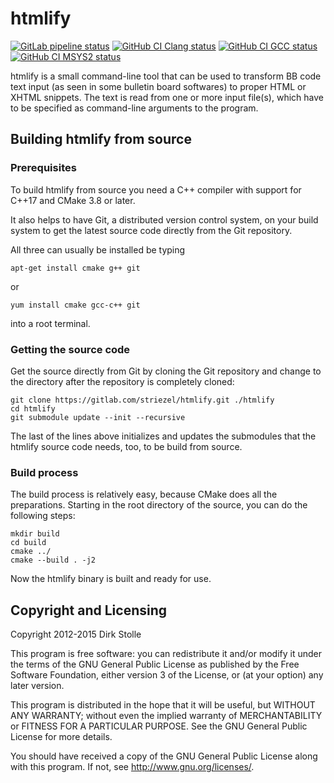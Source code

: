 # htmlify

[![GitLab pipeline status](https://gitlab.com/striezel/htmlify/badges/master/pipeline.svg)](https://gitlab.com/striezel/htmlify/-/pipelines)
[![GitHub CI Clang status](https://github.com/striezel/htmlify/workflows/Clang/badge.svg)](https://github.com/striezel/htmlify/actions)
[![GitHub CI GCC status](https://github.com/striezel/htmlify/workflows/GCC/badge.svg)](https://github.com/striezel/htmlify/actions)
[![GitHub CI MSYS2 status](https://github.com/striezel/htmlify/workflows/MSYS2/badge.svg)](https://github.com/striezel/htmlify/actions)

htmlify is a small command-line tool that can be used to transform BB code
text input (as seen in some bulletin board softwares) to proper HTML or XHTML
snippets.
The text is read from one or more input file(s), which have to be specified as
command-line arguments to the program.

## Building htmlify from source

### Prerequisites

To build htmlify from source you need a C++ compiler with support for C++17 and
CMake 3.8 or later.

It also helps to have Git, a distributed version control system, on your build
system to get the latest source code directly from the Git repository.

All three can usually be installed be typing

    apt-get install cmake g++ git

or

    yum install cmake gcc-c++ git

into a root terminal.

### Getting the source code

Get the source directly from Git by cloning the Git repository and change to
the directory after the repository is completely cloned:

    git clone https://gitlab.com/striezel/htmlify.git ./htmlify
    cd htmlify
    git submodule update --init --recursive

The last of the lines above initializes and updates the submodules that the
htmlify source code needs, too, to be build from source.

### Build process

The build process is relatively easy, because CMake does all the preparations.
Starting in the root directory of the source, you can do the following steps:

    mkdir build
    cd build
    cmake ../
    cmake --build . -j2

Now the htmlify binary is built and ready for use.

## Copyright and Licensing

Copyright 2012-2015 Dirk Stolle

This program is free software: you can redistribute it and/or modify
it under the terms of the GNU General Public License as published by
the Free Software Foundation, either version 3 of the License, or
(at your option) any later version.

This program is distributed in the hope that it will be useful,
but WITHOUT ANY WARRANTY; without even the implied warranty of
MERCHANTABILITY or FITNESS FOR A PARTICULAR PURPOSE.  See the
GNU General Public License for more details.

You should have received a copy of the GNU General Public License
along with this program.  If not, see <http://www.gnu.org/licenses/>.
